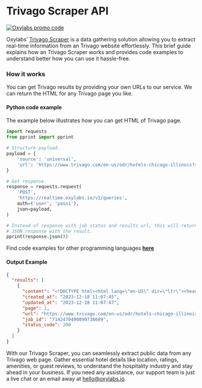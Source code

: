# Trivago Scraper API

[![Oxylabs promo code](https://user-images.githubusercontent.com/129506779/250792357-8289e25e-9c36-4dc0-a5e2-2706db797bb5.png)](https://oxylabs.go2cloud.org/aff_c?offer_id=7&aff_id=877&url_id=112)

Oxylabs’ [Trivago Scraper](https://oxylabs.io/products/scraper-api/web/trivago?utm_source=github&utm_medium=repositories&utm_campaign=product) is a data gathering solution allowing you to extract real-time information from an Trivago website effortlessly. This brief guide explains how an Trivago Scraper works and provides code examples to understand better how you can use it hassle-free.

### How it works

You can get Trivago results by providing your own URLs to our service. We can return the HTML for any Trivago page you like.

#### Python code example

The example below illustrates how you can get HTML of Trivago page.

```python
import requests
from pprint import pprint

# Structure payload.
payload = {
    'source': 'universal',
    'url': 'https://www.trivago.com/en-us/odr/hotels-chicago-illinois?search=200-14411&_gl=1*1u91udd*_up*mq..&gclid=trivago'
}

# Get response.
response = requests.request(
    'POST',
    'https://realtime.oxylabs.io/v1/queries',
    auth=('user', 'pass1'),
    json=payload,
)

# Instead of response with job status and results url, this will return the
# JSON response with the result.
pprint(response.json())
```
Find code examples for other programming languages [**here**](https://github.com/oxylabs/trivago-scraper/tree/main/code%20examples)

#### Output Example
```json
{
  "results": [
    {
      "content": "<!DOCTYPE html><html lang=\"en-US\" dir=\"ltr\"><head><meta charSet=\"utf-8\"/><meta name=\"viewport\" conte ... </html>",
      "created_at": "2023-12-18 11:07:45",
      "updated_at": "2023-12-18 11:07:47",
      "page": 1,
      "url": "https://www.trivago.com/en-us/odr/hotels-chicago-illinois?search=200-14411&_gl=1*1u91udd*_up*mq..&gclid=trivago",
      "job_id": "7142470490890738689",
      "status_code": 200
    }
  ]
}
```
With our Trivago Scraper, you can seamlessly extract public data from any Trivago web page. Gather essential hotel details like location, ratings, amenities, or guest reviews, to understand the hospitality industry and stay ahead in your business. If you need any assistance, our support team is just a live chat or an email away at hello@oxylabs.io.